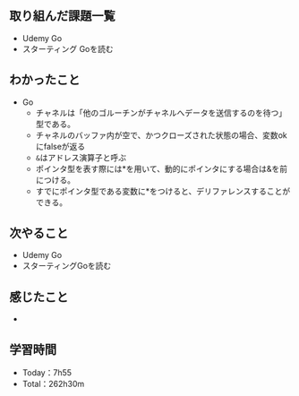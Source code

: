 ## 取り組んだ課題一覧
- Udemy Go
- スターティング Goを読む

## わかったこと
- Go
  - チャネルは「他のゴルーチンがチャネルへデータを送信するのを待つ」型である。
  - チャネルのバッファ内が空で、かつクローズされた状態の場合、変数okにfalseが返る
  - `&`はアドレス演算子と呼ぶ
  - ポインタ型を表す際には*を用いて、動的にポインタにする場合は&を前につける。
  - すでにポインタ型である変数に*をつけると、デリファレンスすることができる。

## 次やること
- Udemy Go
- スターティングGoを読む

## 感じたこと
- 

## 学習時間　
- Today：7h55
- Total：262h30m
